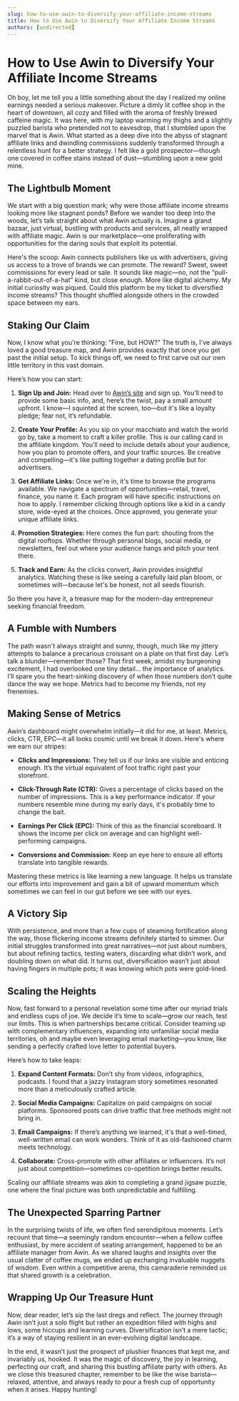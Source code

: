 ```yaml
---
slug: how-to-use-awin-to-diversify-your-affiliate-income-streams
title: How to Use Awin to Diversify Your Affiliate Income Streams
authors: [undirected]
---
```



# How to Use Awin to Diversify Your Affiliate Income Streams

Oh boy, let me tell you a little something about the day I realized my online earnings needed a serious makeover. Picture a dimly lit coffee shop in the heart of downtown, all cozy and filled with the aroma of freshly brewed caffeine magic. It was here, with my laptop warming my thighs and a slightly puzzled barista who pretended not to eavesdrop, that I stumbled upon the marvel that is Awin. What started as a deep dive into the abyss of stagnant affiliate links and dwindling commissions suddenly transformed through a relentless hunt for a better strategy. I felt like a gold prospector—though one covered in coffee stains instead of dust—stumbling upon a new gold mine. 

## The Lightbulb Moment

We start with a big question mark; why were those affiliate income streams looking more like stagnant ponds? Before we wander too deep into the woods, let’s talk straight about what Awin actually is. Imagine a grand bazaar, just virtual, bustling with products and services, all neatly wrapped with affiliate magic. Awin is our marketplace—one proliferating with opportunities for the daring souls that exploit its potential.

Here's the scoop: Awin connects publishers like us with advertisers, giving us access to a trove of brands we can promote. The reward? Sweet, sweet commissions for every lead or sale. It sounds like magic—no, not the “pull-a-rabbit-out-of-a-hat” kind, but close enough. More like digital alchemy. My initial curiosity was piqued. Could this platform be my ticket to diversified income streams? This thought shuffled alongside others in the crowded space between my ears.

## Staking Our Claim

Now, I know what you're thinking: "Fine, but HOW?" The truth is, I've always loved a good treasure map, and Awin provides exactly that once you get past the initial setup. To kick things off, we need to first carve out our own little territory in this vast domain. 

Here’s how you can start:

1. **Sign Up and Join:** Head over to [Awin’s site](https://www.awin.com) and sign up. You’ll need to provide some basic info, and, here’s the twist, pay a small amount upfront. I know—I squinted at the screen, too—but it's like a loyalty pledge; fear not, it’s refundable. 

2. **Create Your Profile:** As you sip on your macchiato and watch the world go by, take a moment to craft a killer profile. This is our calling card in the affiliate kingdom. You’ll need to include details about your audience, how you plan to promote offers, and your traffic sources. Be creative and compelling—it's like putting together a dating profile but for advertisers.

3. **Get Affiliate Links:** Once we're in, it's time to browse the programs available. We navigate a spectrum of opportunities—retail, travel, finance, you name it. Each program will have specific instructions on how to apply. I remember clicking through options like a kid in a candy store, wide-eyed at the choices. Once approved, you generate your unique affiliate links.

4. **Promotion Strategies:** Here comes the fun part: shouting from the digital rooftops. Whether through personal blogs, social media, or newsletters, feel out where your audience hangs and pitch your tent there. 

5. **Track and Earn:** As the clicks convert, Awin provides insightful analytics. Watching these is like seeing a carefully laid plan bloom, or sometimes wilt—because let's be honest, not all seeds flourish.

So there you have it, a treasure map for the modern-day entrepreneur seeking financial freedom.

## A Fumble with Numbers

The path wasn't always straight and sunny, though, much like my jittery attempts to balance a precarious croissant on a plate on that first day. Let’s talk a blunder—remember those? That first week, amidst my burgeoning excitement, I had overlooked one tiny detail... the importance of analytics. I’ll spare you the heart-sinking discovery of when those numbers don’t quite dance the way we hope. Metrics had to become my friends, not my frenemies. 

## Making Sense of Metrics

Awin’s dashboard might overwhelm initially—it did for me, at least. Metrics, clicks, CTR, EPC—it all looks cosmic until we break it down. Here's where we earn our stripes:

- **Clicks and Impressions:** They tell us if our links are visible and enticing enough. It’s the virtual equivalent of foot traffic right past your storefront.

- **Click-Through Rate (CTR):** Gives a percentage of clicks based on the number of impressions. This is a key performance indicator. If your numbers resemble mine during my early days, it's probably time to change the bait. 

- **Earnings Per Click (EPC):** Think of this as the financial scoreboard. It shows the income per click on average and can highlight well-performing campaigns.

- **Conversions and Commission:** Keep an eye here to ensure all efforts translate into tangible rewards.

Mastering these metrics is like learning a new language. It helps us translate our efforts into improvement and gain a bit of upward momentum which sometimes we can feel in our gut before we see with our eyes.

## A Victory Sip

With persistence, and more than a few cups of steaming fortification along the way, those flickering income streams definitely started to simmer. Our initial struggles transformed into great narratives—not just about numbers, but about refining tactics, testing waters, discarding what didn’t work, and doubling down on what did. It turns out, diversification wasn’t just about having fingers in multiple pots; it was knowing which pots were gold-lined.

## Scaling the Heights

Now, fast forward to a personal revelation some time after our myriad trials and endless cups of joe. We decide it’s time to scale—grow our reach, test our limits. This is when partnerships became critical. Consider teaming up with complementary influencers, expanding into unfamiliar social media territories, oh and maybe even leveraging email marketing—you know, like sending a perfectly crafted love letter to potential buyers. 

Here’s how to take leaps:

1. **Expand Content Formats:** Don’t shy from videos, infographics, podcasts. I found that a jazzy Instagram story sometimes resonated more than a meticulously crafted article.

2. **Social Media Campaigns:** Capitalize on paid campaigns on social platforms. Sponsored posts can drive traffic that free methods might not bring in.

3. **Email Campaigns:** If there’s anything we learned, it's that a well-timed, well-written email can work wonders. Think of it as old-fashioned charm meets technology.

4. **Collaborate:** Cross-promote with other affiliates or influencers. It’s not just about competition—sometimes co-opetition brings better results.

Scaling our affiliate streams was akin to completing a grand jigsaw puzzle, one where the final picture was both unpredictable and fulfilling.

## The Unexpected Sparring Partner

In the surprising twists of life, we often find serendipitous moments. Let’s recount that time—a seemingly random encounter—when a fellow coffee enthusiast, by mere accident of seating arrangement, happened to be an affiliate manager from Awin. As we shared laughs and insights over the usual clatter of coffee mugs, we ended up exchanging invaluable nuggets of wisdom. Even within a competitive arena, this camaraderie reminded us that shared growth is a celebration. 

## Wrapping Up Our Treasure Hunt

Now, dear reader, let’s sip the last dregs and reflect. The journey through Awin isn’t just a solo flight but rather an expedition filled with highs and lows, some hiccups and learning curves. Diversification isn’t a mere tactic; it’s a way of staying resilient in an ever-evolving digital landscape.

In the end, it wasn’t just the prospect of plushier finances that kept me, and invariably us, hooked. It was the magic of discovery, the joy in learning, perfecting our craft, and sharing this bustling affiliate party with others. As we close this treasured chapter, remember to be like the wise barista—relaxed, attentive, and always ready to pour a fresh cup of opportunity when it arises. Happy hunting!